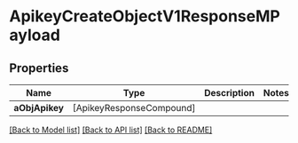 # ApikeyCreateObjectV1ResponseMPayload

## Properties
Name | Type | Description | Notes
------------ | ------------- | ------------- | -------------
**aObjApikey** | [ApikeyResponseCompound] |  | 

[[Back to Model list]](../README.md#documentation-for-models) [[Back to API list]](../README.md#documentation-for-api-endpoints) [[Back to README]](../README.md)



